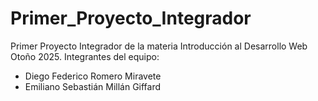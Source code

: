 # Primer_Proyecto_Integrador
Primer Proyecto Integrador de la materia Introducción al Desarrollo Web Otoño 2025.
Integrantes del equipo:
- Diego Federico Romero Miravete
- Emiliano Sebastián Millán Giffard
